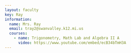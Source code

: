 ```yaml
---
layout: faculty
key: Ray
information:
  name: Mrs. Ray
  email: tray2@swanvalley.k12.mi.us
  courses:
    - name: Trigonometry, Math Lab and Algebra II A
      video: https://www.youtube.com/embed/ecB34bTmH3A
---
```

